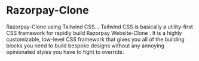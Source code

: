 # Razorpay-Clone
Razorpay-Clone using Tailwind CSS...
Tailwind CSS is basically a utility-first CSS framework for rapidly build Razorpay Website-Clone . It is a highly customizable, low-level CSS framework that gives you all of the building blocks you need to build bespoke designs without any annoying opinionated styles you have to fight to override.
